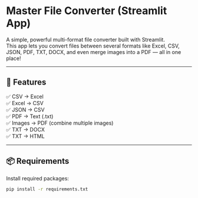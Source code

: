 # Master File Converter (Streamlit App)

A simple, powerful multi-format file converter built with Streamlit.  
This app lets you convert files between several formats like Excel, CSV, JSON, PDF, TXT, DOCX, and even merge images into a PDF — all in one place!

---

## 🚀 Features

✅ CSV → Excel  
✅ Excel → CSV  
✅ JSON → CSV  
✅ PDF → Text (.txt)  
✅ Images → PDF (combine multiple images)  
✅ TXT → DOCX  
✅ TXT → HTML  

---

## 📦 Requirements

Install required packages:

```bash
pip install -r requirements.txt
